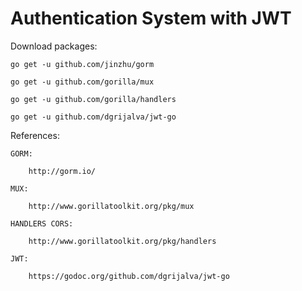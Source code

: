 <h1> Authentication System with JWT </h1>


Download packages:

    go get -u github.com/jinzhu/gorm

    go get -u github.com/gorilla/mux

    go get -u github.com/gorilla/handlers

    go get -u github.com/dgrijalva/jwt-go



References:
    
    GORM:
    
        http://gorm.io/

    MUX:

        http://www.gorillatoolkit.org/pkg/mux

    HANDLERS CORS:

        http://www.gorillatoolkit.org/pkg/handlers

    JWT:

        https://godoc.org/github.com/dgrijalva/jwt-go

